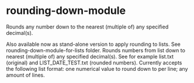 # rounding-down-module
Rounds any number down to the nearest (multiple of) any specified decimal(s).

Also available now as stand-alone version to apply rounding to lists. See rounding-down-module-for-lists folder. Rounds numbers from list down to nearest (multiple of) any specified decimal(s). See for example list.txt (original) and LIST_DATE_TEST.txt (rounded numbers). Currently accepts the following list format: one numerical value to round down to per line; any amount of lines.
